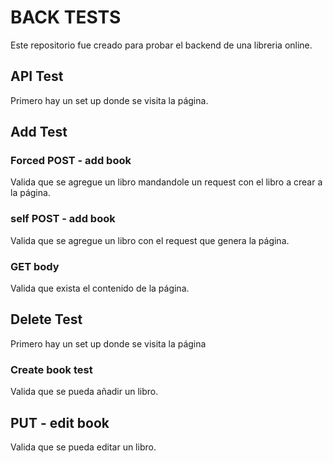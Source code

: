 # BACK TESTS

Este repositorio fue creado para probar el backend de una libreria online.

## API Test

 
Primero hay un set up donde se visita la página.

## Add Test 

### Forced POST - add book

Valida que se agregue un libro mandandole un request con el libro a crear a la página.

### self POST - add book

Valida que se agregue un libro con el request que genera la página.

### GET body 

Valida que exista el contenido de la página.

## Delete Test 
 
Primero hay un set up donde se visita la página

### Create book test 

Valida que se pueda añadir un libro.

## PUT - edit book

Valida que se pueda editar un libro.